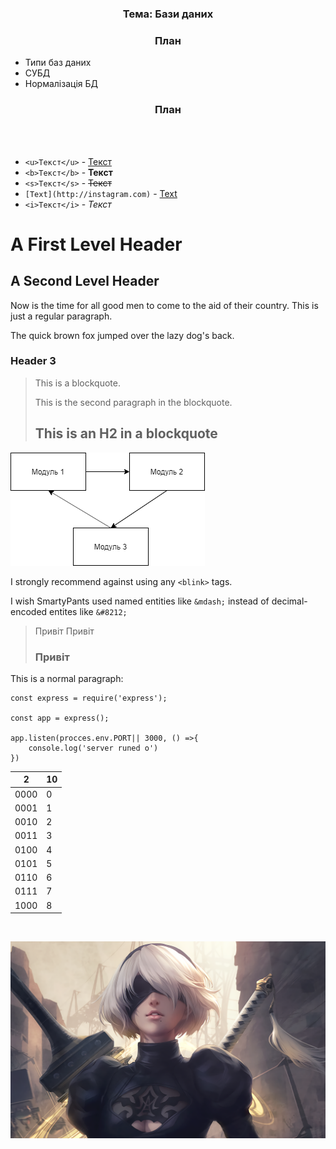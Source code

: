 ### <center>Тема: Бази даних</center>
### <center>План</center>
- Типи баз даних
- СУБД
- Нормалізація БД

### <center>План</center>
<br>
<br>

- `<u>Текст</u>` - <u>Текст</u>
- `<b>Текст</b>` - <b>Текст</b>
- `<s>Текст</s>` - <s>Текст</s>
- `[Text](http://instagram.com)` - [Text](http://instagram.com)
- `<i>Текст</i>` - <i>Текст</i>


A First Level Header
====================

A Second Level Header
---------------------

Now is the time for all good men to come to
the aid of their country. This is just a
regular paragraph.

The quick brown fox jumped over the lazy
dog's back.

### Header 3

> This is a blockquote.
> 
> This is the second paragraph in the blockquote.
>
> ## This is an H2 in a blockquote
![title](img/image.drawio.png)

I strongly recommend against using any `<blink>` tags.

I wish SmartyPants used named entities like `&mdash;`
instead of decimal-encoded entites like `&#8212;`

> Привіт
> Привіт
> ### Привіт

This is a normal paragraph:

    const express = require('express');

    const app = express();

    app.listen(procces.env.PORT|| 3000, () =>{
        console.log('server runed o')
    }) 

| 2 | 10 |
| ---- | -- |
| 0000 | 0 |
| 0001 | 1 |
| 0010 | 2 |
| 0011 | 3 |
| 0100 | 4 |
| 0101 | 5 |
| 0110 | 6 |
| 0111 | 7 |
| 1000 | 8 |
<br/>

[![title](img/1.png)](https://rezka.ag/series/drama/25660-ohotnik-za-razumom-2017.html#t:6-s:1-e:9)
